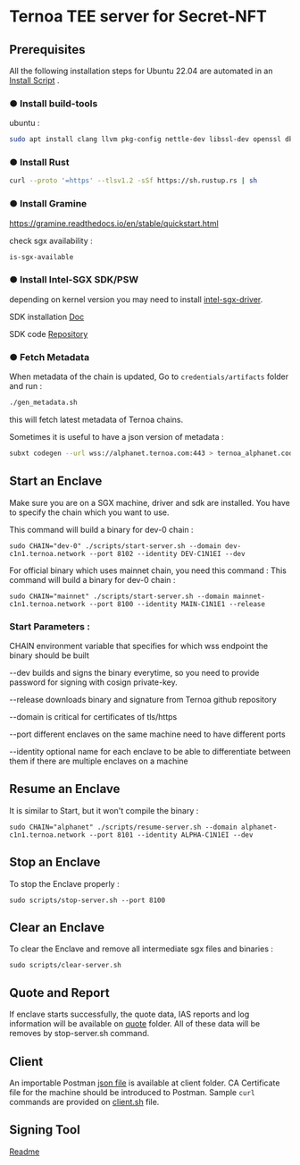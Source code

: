 # Ternoa TEE server for Secret-NFT

## Prerequisites

All the following installation steps for Ubuntu 22.04 are automated in an [Install Script](./install.sh) .

### ● Install build-tools

ubuntu :  
```bash
sudo apt install clang llvm pkg-config nettle-dev libssl-dev openssl dkms
```

### ● Install Rust
```bash
curl --proto '=https' --tlsv1.2 -sSf https://sh.rustup.rs | sh
```

### ● Install Gramine
https://gramine.readthedocs.io/en/stable/quickstart.html

check sgx availability : 
```bash
is-sgx-available
```

### ● Install Intel-SGX SDK/PSW
depending on kernel version you may need to install [intel-sgx-driver](https://github.com/intel/linux-sgx-driver).

SDK installation [Doc](https://download.01.org/intel-sgx/latest/linux-latest/docs/Intel_SGX_SW_Installation_Guide_for_Linux.pdf)

SDK code [Repository](https://github.com/intel/linux-sgx)


### ● Fetch Metadata

When metadata of the chain is updated, Go to ```credentials/artifacts``` folder and run : 
```bash
./gen_metadata.sh
```
this will fetch latest metadata of Ternoa chains.

Sometimes it is useful to have a json version of metadata : 
```bash
subxt codegen --url wss://alphanet.ternoa.com:443 > ternoa_alphanet.code
```

## Start an Enclave

Make sure you are on a SGX machine, driver and sdk are installed.
You have to specify the chain which you want to use.

This command will build a binary for dev-0 chain : 
```shell
sudo CHAIN="dev-0" ./scripts/start-server.sh --domain dev-c1n1.ternoa.network --port 8102 --identity DEV-C1N1EI --dev
```
For official binary which uses mainnet chain, you need this command : 
This command will build a binary for dev-0 chain : 
```shell
sudo CHAIN="mainnet" ./scripts/start-server.sh --domain mainnet-c1n1.ternoa.network --port 8100 --identity MAIN-C1N1E1 --release
```

### Start Parameters : 

 CHAIN         environment variable that specifies for which wss endpoint the binary should be built

 --dev         builds and signs the binary everytime, so you need to provide password for signing with cosign private-key.
 
 --release     downloads binary and signature from Ternoa github 
 repository
 
 --domain      is critical for certificates of tls/https 
 
 --port        different enclaves on the same machine need to have 
 different ports
 
 --identity    optional name for each enclave to be able to 
 differentiate between them if there are multiple enclaves on a machine

## Resume an Enclave
It is similar to Start, but it won't compile the binary : 
```shell
sudo CHAIN="alphanet" ./scripts/resume-server.sh --domain alphanet-c1n1.ternoa.network --port 8101 --identity ALPHA-C1N1EI --dev
```

## Stop an Enclave

To stop the Enclave properly :

```shell
sudo scripts/stop-server.sh --port 8100
```

## Clear an Enclave

To clear the Enclave and remove all intermediate sgx files and binaries :

```shell
sudo scripts/clear-server.sh
```

## Quote and Report
If enclave starts successfully, the quote data, IAS reports and log information will be available on [quote](./quote/) folder.
All of these data will be removes by stop-server.sh command.

## Client
An importable Postman [json file](./client/postman.json) is available at client folder. CA Certificate file for the machine should be introduced to Postman.
Sample ```curl``` commands are provided on [client.sh](./client/client.sh) file.

## Signing Tool
[Readme](./toolds/README.md)

